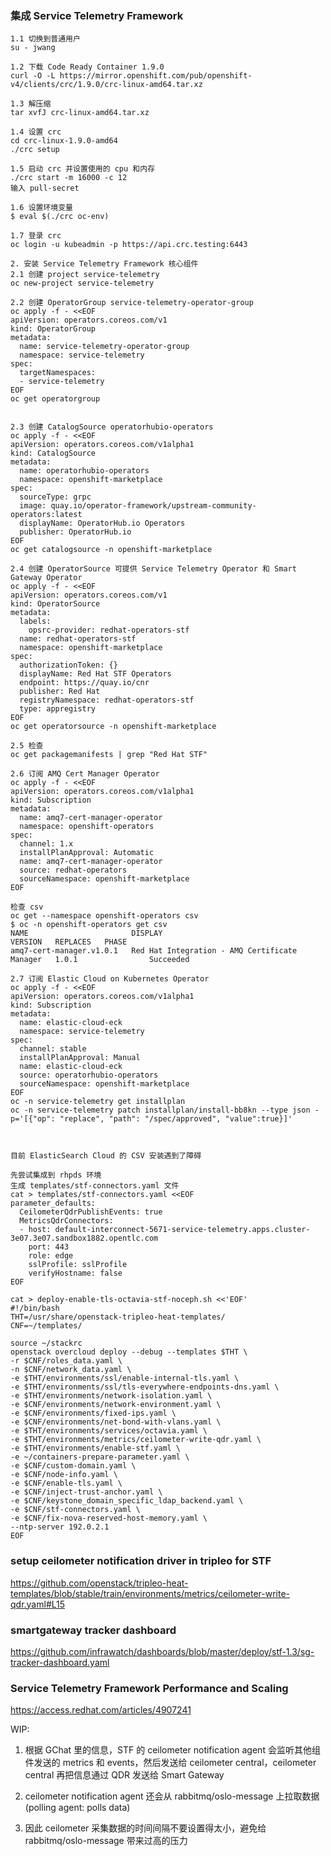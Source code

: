 ### 集成 Service Telemetry Framework 
```
1.1 切换到普通用户
su - jwang

1.2 下载 Code Ready Container 1.9.0
curl -O -L https://mirror.openshift.com/pub/openshift-v4/clients/crc/1.9.0/crc-linux-amd64.tar.xz

1.3 解压缩
tar xvfJ crc-linux-amd64.tar.xz

1.4 设置 crc
cd crc-linux-1.9.0-amd64
./crc setup

1.5 启动 crc 并设置使用的 cpu 和内存
./crc start -m 16000 -c 12
输入 pull-secret

1.6 设置环境变量
$ eval $(./crc oc-env)

1.7 登录 crc
oc login -u kubeadmin -p https://api.crc.testing:6443

2. 安装 Service Telemetry Framework 核心组件
2.1 创建 project service-telemetry
oc new-project service-telemetry

2.2 创建 OperatorGroup service-telemetry-operator-group
oc apply -f - <<EOF
apiVersion: operators.coreos.com/v1
kind: OperatorGroup
metadata:
  name: service-telemetry-operator-group
  namespace: service-telemetry
spec:
  targetNamespaces:
  - service-telemetry
EOF
oc get operatorgroup


2.3 创建 CatalogSource operatorhubio-operators
oc apply -f - <<EOF
apiVersion: operators.coreos.com/v1alpha1
kind: CatalogSource
metadata:
  name: operatorhubio-operators
  namespace: openshift-marketplace
spec:
  sourceType: grpc
  image: quay.io/operator-framework/upstream-community-operators:latest
  displayName: OperatorHub.io Operators
  publisher: OperatorHub.io
EOF
oc get catalogsource -n openshift-marketplace

2.4 创建 OperatorSource 可提供 Service Telemetry Operator 和 Smart Gateway Operator
oc apply -f - <<EOF
apiVersion: operators.coreos.com/v1
kind: OperatorSource
metadata:
  labels:
    opsrc-provider: redhat-operators-stf
  name: redhat-operators-stf
  namespace: openshift-marketplace
spec:
  authorizationToken: {}
  displayName: Red Hat STF Operators
  endpoint: https://quay.io/cnr
  publisher: Red Hat
  registryNamespace: redhat-operators-stf
  type: appregistry
EOF
oc get operatorsource -n openshift-marketplace

2.5 检查 
oc get packagemanifests | grep "Red Hat STF"

2.6 订阅 AMQ Cert Manager Operator
oc apply -f - <<EOF
apiVersion: operators.coreos.com/v1alpha1
kind: Subscription
metadata:
  name: amq7-cert-manager-operator
  namespace: openshift-operators
spec:
  channel: 1.x
  installPlanApproval: Automatic
  name: amq7-cert-manager-operator
  source: redhat-operators
  sourceNamespace: openshift-marketplace
EOF

检查 csv 
oc get --namespace openshift-operators csv
$ oc -n openshift-operators get csv 
NAME                       DISPLAY                                         VERSION   REPLACES   PHASE
amq7-cert-manager.v1.0.1   Red Hat Integration - AMQ Certificate Manager   1.0.1                Succeeded

2.7 订阅 Elastic Cloud on Kubernetes Operator
oc apply -f - <<EOF
apiVersion: operators.coreos.com/v1alpha1
kind: Subscription
metadata:
  name: elastic-cloud-eck
  namespace: service-telemetry
spec:
  channel: stable
  installPlanApproval: Manual
  name: elastic-cloud-eck
  source: operatorhubio-operators
  sourceNamespace: openshift-marketplace
EOF
oc -n service-telemetry get installplan
oc -n service-telemetry patch installplan/install-bb8kn --type json -p='[{"op": "replace", "path": "/spec/approved", "value":true}]'



目前 ElasticSearch Cloud 的 CSV 安装遇到了障碍

先尝试集成到 rhpds 环境
生成 templates/stf-connectors.yaml 文件
cat > templates/stf-connectors.yaml <<EOF
parameter_defaults:
  CeilometerQdrPublishEvents: true
  MetricsQdrConnectors:
  - host: default-interconnect-5671-service-telemetry.apps.cluster-3e07.3e07.sandbox1882.opentlc.com
    port: 443
    role: edge
    sslProfile: sslProfile
    verifyHostname: false
EOF

cat > deploy-enable-tls-octavia-stf-noceph.sh <<'EOF'
#!/bin/bash
THT=/usr/share/openstack-tripleo-heat-templates/
CNF=~/templates/

source ~/stackrc
openstack overcloud deploy --debug --templates $THT \
-r $CNF/roles_data.yaml \
-n $CNF/network_data.yaml \
-e $THT/environments/ssl/enable-internal-tls.yaml \
-e $THT/environments/ssl/tls-everywhere-endpoints-dns.yaml \
-e $THT/environments/network-isolation.yaml \
-e $CNF/environments/network-environment.yaml \
-e $CNF/environments/fixed-ips.yaml \
-e $CNF/environments/net-bond-with-vlans.yaml \
-e $THT/environments/services/octavia.yaml \
-e $THT/environments/metrics/ceilometer-write-qdr.yaml \
-e $THT/environments/enable-stf.yaml \
-e ~/containers-prepare-parameter.yaml \
-e $CNF/custom-domain.yaml \
-e $CNF/node-info.yaml \
-e $CNF/enable-tls.yaml \
-e $CNF/inject-trust-anchor.yaml \
-e $CNF/keystone_domain_specific_ldap_backend.yaml \
-e $CNF/stf-connectors.yaml \
-e $CNF/fix-nova-reserved-host-memory.yaml \
--ntp-server 192.0.2.1
EOF
```

### setup ceilometer notification driver in tripleo for STF
https://github.com/openstack/tripleo-heat-templates/blob/stable/train/environments/metrics/ceilometer-write-qdr.yaml#L15

### smartgateway tracker dashboard
https://github.com/infrawatch/dashboards/blob/master/deploy/stf-1.3/sg-tracker-dashboard.yaml

### Service Telemetry Framework Performance and Scaling
https://access.redhat.com/articles/4907241

WIP: 
1. 根据 GChat 里的信息，STF 的 ceilometer notification agent 会监听其他组件发送的 metrics 和 events，然后发送给 ceilometer central，ceilometer central 再把信息通过 QDR 发送给 Smart Gateway

2. ceilometer notification agent 还会从 rabbitmq/oslo-message 上拉取数据 (polling agent: polls data)

3. 因此 ceilometer 采集数据的时间间隔不要设置得太小，避免给 rabbitmq/oslo-message 带来过高的压力